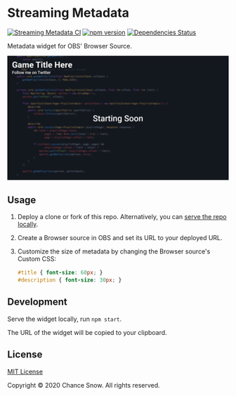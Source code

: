 # Streaming Metadata

[![Streaming Metadata CI](https://github.com/chances/streaming-metadata/workflows/Streaming%20Metadata%20CI/badge.svg)](https://github.com/chances/streaming-metadata/actions)
[![npm version](https://badge.fury.io/js/streaming-metadata.svg)](https://www.npmjs.com/package/streaming-metadata)
[![Dependencies Status](https://david-dm.org/chances/streaming-metadata/dev-status.svg)](https://david-dm.org/chances/streaming-metadata?type=dev)

Metadata widget for OBS' Browser Source.

![screenshot](https://github.com/chances/streaming-metadata/blob/master/media/example.png?raw=true)

## Usage

1. Deploy a clone or fork of this repo. Alternatively, you can [serve the repo locally](#Development).
2. Create a Browser source in OBS and set its URL to your deployed URL.
3. Customize the size of metadata by changing the Browser source's Custom CSS:

    ```css
    #title { font-size: 60px; }
    #description { font-size: 30px; }
    ```

## Development

Serve the widget locally, run `npm start`.

The URL of the widget will be copied to your clipboard.

## License

[MIT License](http://opensource.org/licenses/MIT)

Copyright &copy; 2020 Chance Snow. All rights reserved.
